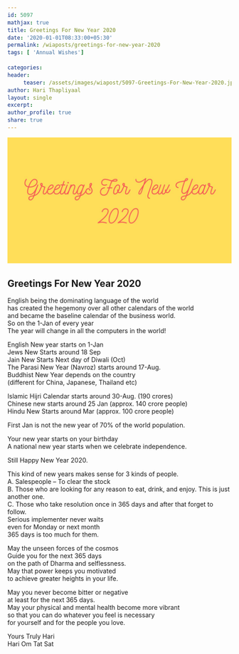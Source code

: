 ```yaml
--- 
id: 5097
mathjax: true  
title: Greetings For New Year 2020
date: '2020-01-01T08:33:00+05:30'
permalink: /wiaposts/greetings-for-new-year-2020
tags: [ 'Annual Wishes']

categories: 
header:
     teaser: /assets/images/wiapost/5097-Greetings-For-New-Year-2020.jpg
author: Hari Thapliyaal 
layout: single
excerpt:  
author_profile: true 
share: true 
---
```


![Greetings For New Year 2020](/assets/images/wiapost/5097-Greetings-For-New-Year-2020.jpg)   
   
## Greetings For New Year 2020   
   
English being the dominating language of the world  
has created the hegemony over all other calendars of the world  
and became the baseline calendar of the business world.  
So on the 1-Jan of every year  
The year will change in all the computers in the world!

English New year starts on 1-Jan  
Jews New Starts around 18 Sep  
Jain New Starts Next day of Diwali (Oct)  
The Parasi New Year (Navroz) starts around 17-Aug.  
Buddhist New Year depends on the country  
(different for China, Japanese, Thailand etc)

Islamic Hijri Calendar starts around 30-Aug. (190 crores)  
Chinese new starts around 25 Jan (approx. 140 crore people)  
Hindu New Starts around Mar (approx. 100 crore people)

First Jan is not the new year of 70% of the world population.

Your new year starts on your birthday  
A national new year starts when we celebrate independence.

Still Happy New Year 2020.

This kind of new years makes sense for 3 kinds of people.  
A. Salespeople – To clear the stock  
B. Those who are looking for any reason to eat, drink, and enjoy. This is just another one.  
C. Those who take resolution once in 365 days and after that forget to follow.  
Serious implementer never waits  
even for Monday or next month  
365 days is too much for them.

May the unseen forces of the cosmos  
Guide you for the next 365 days  
on the path of Dharma and selflessness.  
May that power keeps you motivated  
to achieve greater heights in your life.

May you never become bitter or negative  
at least for the next 365 days.  
May your physical and mental health become more vibrant  
so that you can do whatever you feel is necessary  
for yourself and for the people you love.

Yours Truly Hari  
Hari Om Tat Sat


